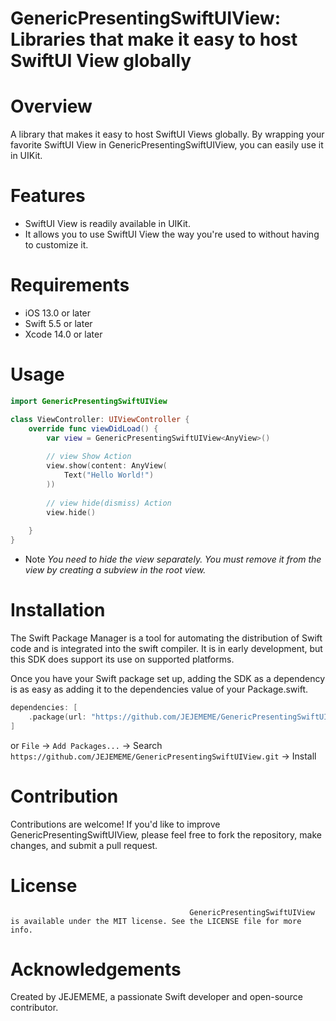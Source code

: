 
# GenericPresentingSwiftUIView: Libraries that make it easy to host SwiftUI View globally
# Overview

A library that makes it easy to host SwiftUI Views globally. By wrapping your favorite SwiftUI View in GenericPresentingSwiftUIView, you can easily use it in UIKit.

# Features
- SwiftUI View is readily available in UIKit.
- It allows you to use SwiftUI View the way you're used to without having to customize it.

# Requirements
- iOS 13.0 or later
- Swift 5.5 or later
- Xcode 14.0 or later

# Usage
```swift
import GenericPresentingSwiftUIView

class ViewController: UIViewController {
    override func viewDidLoad() {
        var view = GenericPresentingSwiftUIView<AnyView>()
        
        // view Show Action
        view.show(content: AnyView(
            Text("Hello World!")
        ))
        
        // view hide(dismiss) Action
        view.hide()
        
    }
}

```

- Note
*You need to hide the view separately.*
*You must remove it from the view by creating a subview in the root view.*

# Installation

The Swift Package Manager is a tool for automating the distribution of Swift code and is integrated into the swift compiler. It is in early development, but this SDK does support its use on supported platforms.

Once you have your Swift package set up, adding the SDK as a dependency is as easy as adding it to the dependencies value of your Package.swift.

```swift
dependencies: [
    .package(url: "https://github.com/JEJEMEME/GenericPresentingSwiftUIView.git")
]
```
or `File` -> `Add Packages...` -> Search `https://github.com/JEJEMEME/GenericPresentingSwiftUIView.git` -> Install
                                        

# Contribution
Contributions are welcome! If you'd like to improve GenericPresentingSwiftUIView, please feel free to fork the repository, make changes, and submit a pull request.

# License
                                            GenericPresentingSwiftUIView is available under the MIT license. See the LICENSE file for more info.

# Acknowledgements
Created by JEJEMEME, a passionate Swift developer and open-source contributor.

